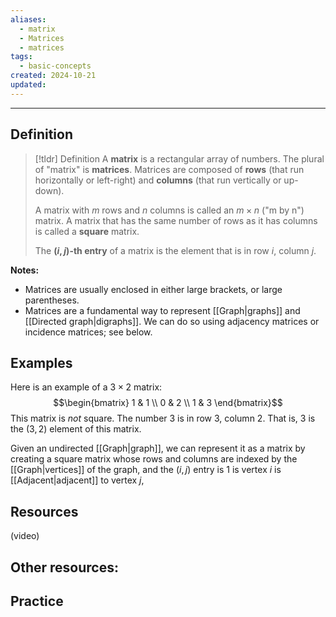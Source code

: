 ```yaml
---
aliases:
  - matrix
  - Matrices
  - matrices
tags:
  - basic-concepts
created: 2024-10-21
updated:
---
```

---
## Definition 

> [!tldr] Definition
> A **matrix** is a rectangular array of numbers. The plural of "matrix" is **matrices**. Matrices are composed of **rows** (that run horizontally or left-right) and **columns** (that run vertically or up-down). 
> 
> A matrix with $m$ rows and $n$ columns is called an $m \times n$ ("m by n") matrix. A matrix that has the same number of rows as it has columns is called a **square** matrix. 
> 
> The **$(i,j)$-th entry** of a matrix is the element that is in row $i$, column $j$. 

**Notes:**
- Matrices are usually enclosed in either large brackets, or large parentheses. 
- Matrices are a fundamental way to represent [[Graph|graphs]] and [[Directed graph|digraphs]]. We can do so using adjacency matrices or incidence matrices; see below. 

## Examples 

Here is an example of a $3 \times 2$ matrix: 
$$\begin{bmatrix} 1 & 1 \\ 0 & 2 \\ 1 & 3 \end{bmatrix}$$
This matrix is *not* square. The number $3$ is in row 3, column 2. That is, $3$ is the $(3,2)$ element of this matrix. 

Given an undirected [[Graph|graph]], we can represent it as a matrix by creating a square matrix whose rows and columns are indexed by the [[Graph|vertices]] of the graph, and the $(i,j)$ entry is $1$ is vertex $i$ is [[Adjacent|adjacent]] to vertex $j$, 






## Resources 

(video)

Other resources: 
- 

## Practice 
